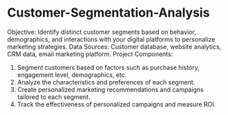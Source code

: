 # Customer-Segmentation-Analysis

Objective: Identify distinct customer segments based on behavior, demographics, and interactions with your digital platforms to personalize marketing strategies.
Data Sources: Customer database, website analytics, CRM data, email marketing platform.
Project Components:
1. Segment customers based on factors such as purchase history, engagement level, demographics, etc.
2. Analyze the characteristics and preferences of each segment.
3. Create personalized marketing recommendations and campaigns tailored to each segment.
4. Track the effectiveness of personalized campaigns and measure ROI.
